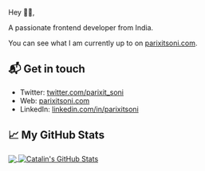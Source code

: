 Hey 👋🏻,

A passionate frontend developer from India.

You can see what I am currently up to on [parixitsoni.com][1].

## 📬 Get in touch

- Twitter: [twitter.com/parixit_soni][3]
- Web: [parixitsoni.com][1]
- LinkedIn: [linkedin.com/in/parixitsoni][2]


## &#x1f4c8; My GitHub Stats

<a href="https://github.com/parixitsoni/parixitsoni">
  <img align="center" src="https://github-readme-stats.vercel.app/api/top-langs/?username=parixitsoni&hide=java,html&title_color=ffffff&text_color=c9cacc&icon_color=2bbc8a&bg_color=1d1f21" />
</a>

<a href="https://github.com/natterstefan/natterstefan">
  <img align="center" src="https://github-readme-stats.vercel.app/api?username=parixitsoni&show_icons=true&line_height=27&count_private=true&title_color=ffffff&text_color=c9cacc&icon_color=2bbc8a&bg_color=1d1f21" alt="Catalin's GitHub Stats" />
</a>

[1]: https://parixitsoni.com
[2]: https://www.linkedin.com/in/parixitsoni
[3]: https://www.twitter.com/parixit_soni
